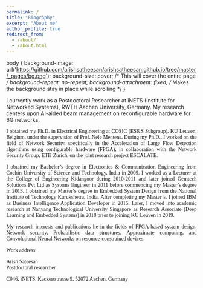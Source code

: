 ```yaml
---
permalink: /
title: "Biography"
excerpt: "About me"
author_profile: true
redirect_from: 
  - /about/
  - /about.html
---
```


body {
    background-image: url('https://github.com/arishsatheesan/arishsatheesan.github.io/tree/master/_pages/bg.png');
    background-size: cover; /* This will cover the entire page */
    background-repeat: no-repeat;
    background-attachment: fixed; /* Makes the background stay in place while scrolling */
}

<p style="font-size:100%;text-align:justify;font-family:Times New Roman;">

I currently work as a Postdoctoral Researcher at iNETS (Institute for Networked Systems), RWTH Aachen University, Germany. My research centers upon AI-aided beam management on reconfigurable hardware for 6G networks.
</p>
<p style="font-size:100%;text-align:justify;font-family:Times New Roman;">
I obtained my Ph.D. in Electrical Engineering at COSIC (ES&S Subgroup), KU Leuven, Belgium, under the supervision of Prof. Nele Mentens. During my Ph.D., I worked on the field of Network Security, specifically in the Acceleration of Large Flow Detection algorithms using configurable hardware (FPGA), in collaboration with the Network Security Group, ETH Zurich, on the joint research project ESCALATE. 
</p>
<p style="font-size:100%;text-align:justify;font-family:Times New Roman;">
I obtained my Bachelor’s degree in Electronics & Communication Engineering from Cochin University of Science and Technology, India in 2009. I worked as a Lecturer at the College of Engineering Kidangoor during 2010-2011 and later joined Gemtech Solutions Pvt Ltd as Systems Engineer in 2011 before commencing my Master’s degree in 2013. I obtained my Master’s degree in Embedded System Design from the National Institute of Technology Kurukshetra, India. After completing my Master’s, I joined IBM as Business Intelligence Application Developer in 2015. Later, I moved into academic research at Nanyang Technological University Singapore as Research Associate (Deep Learning and Embedded Systems) in 2018 prior to joining KU Leuven in 2019.
</p>
<p style="font-size:100%;text-align:justify;font-family:Times New Roman;">
My research interests and publications lie in the fields of FPGA-based system design, Network security, Probabilistic data structures, Approximate computing, and Convolutional Neural Networks on resource-constrained devices.
</p>
<!-- [My KU Leuven webpage](https://www.esat.kuleuven.be/cosic/people/arish-sateesan/) -->
<!-- <p style="font-size:100%;text-align:justify;font-family:Times New Roman;">
<a href="https://www.esat.kuleuven.be/cosic/people/arish-sateesan/" target="_blank">My KU Leuven webpage</a> -->
<!-- </p> -->

<p style="font-size:100%;text-align:justify;font-family:Times New Roman;">
Work address:<br>
</p>

<div itemscope itemtype="https://schema.org/Person">
  <p style="font-size:100%;text-align:justify;font-family:Times New Roman;">
  <span itemprop="name">Arish Sateesan<br></span> 
   <span itemprop="jobTitle">Postdoctoral researcher</span></p>
  <div itemprop="address" itemscope itemtype="https://schema.org/PostalAddress">
    <p style="font-size:100%;text-align:justify;font-family:Times New Roman;">
    <span itemprop="streetAddress">
      C046, iNETS, Kackertstrasse 9,
    </span>
    <span itemprop="postalCode">52072</span>
    <span itemprop="addressLocality">Aachen</span>,
    <span itemprop="addressRegion">Germany</span></p>
  </div>
  <span itemprop="telephone"></span>
  <a href="mailto:arish.sateesan@kuleuven.be" itemprop="email"> </a>
<!--  <a href="https://www.esat.kuleuven.be/cosic/people/arish-sateesan/" itemprop="url"> My home page</a> -->

